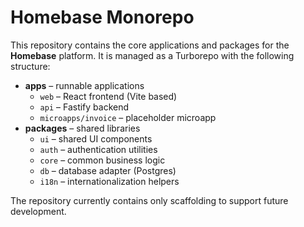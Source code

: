 # Homebase Monorepo

This repository contains the core applications and packages for the **Homebase** platform. It is managed as a Turborepo with the following structure:

- **apps** – runnable applications
  - `web` – React frontend (Vite based)
  - `api` – Fastify backend
  - `microapps/invoice` – placeholder microapp
- **packages** – shared libraries
  - `ui` – shared UI components
  - `auth` – authentication utilities
  - `core` – common business logic
  - `db` – database adapter (Postgres)
  - `i18n` – internationalization helpers

The repository currently contains only scaffolding to support future development.
